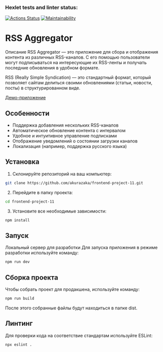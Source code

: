 ### Hexlet tests and linter status:
[![Actions Status](https://github.com/akurazaka/frontend-project-11/actions/workflows/hexlet-check.yml/badge.svg)](https://github.com/akurazaka/frontend-project-11/actions) [![Maintainability](https://api.codeclimate.com/v1/badges/a5d6692f47bb22480f63/maintainability)](https://codeclimate.com/github/akurazaka/frontend-project-11/maintainability)


# RSS Aggregator

Описание
RSS Aggregator — это приложение для сбора и отображения контента из различных RSS-каналов. С его помощью пользователи могут подписываться на интересующие их RSS-ленты и получать последние обновления в удобном формате.

RSS (Really Simple Syndication) — это стандартный формат, который позволяет сайтам делиться своими обновлениями (статьи, новости, посты) в структурированном виде.

[Демо-приложение](https://frontend-project-11-1bx6dmcj8-akurazakas-projects.vercel.app/)

## Особенности

- Поддержка добавления нескольких RSS-каналов
- Автоматическое обновление контента с интервалом
- Удобное и интуитивное управление подписками
- Отображение уведомлений о состоянии загрузки каналов
- Локализация (например, поддержка русского языка)

## Установка

1. Склонируйте репозиторий на ваш компьютер:

```bash
git clone https://github.com/akurazaka/frontend-project-11.git
```

2. Перейдите в папку проекта:

```bash
cd frontend-project-11
```

3. Установите все необходимые зависимости:

```bash
npm install
```

## Запуск
Локальный сервер для разработки
Для запуска приложения в режиме разработки используйте команду:

```bash
npm run dev
```

## Сборка проекта
Чтобы собрать проект для продакшена, используйте команду:

```bash
npm run build
```
После этого собранные файлы будут находиться в папке dist.

## Линтинг
Для проверки кода на соответствие стандартам используйте ESLint:

```bash
npx eslint .
```